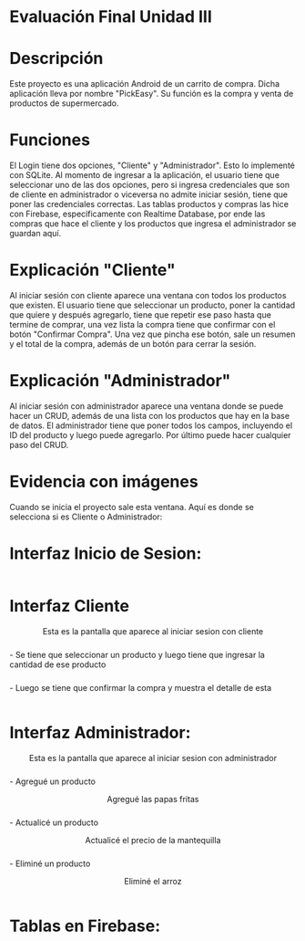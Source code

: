 # Evaluación Final Unidad III
# Descripción
Este proyecto es una aplicación Android de un carrito de compra. Dicha aplicación lleva por nombre "PickEasy". Su función es la compra y venta de productos de supermercado.

# Funciones
El Login tiene dos opciones, "Cliente" y "Administrador". Esto lo implementé con SQLite. Al momento de ingresar a la aplicación, el usuario tiene que seleccionar uno de las dos opciones, pero si ingresa credenciales que son de cliente en administrador o viceversa no admite iniciar sesión, tiene que poner las credenciales correctas.
Las tablas productos y compras las hice con Firebase, específicamente con Realtime Database, por ende las compras que hace el cliente y los productos que ingresa el administrador se guardan aquí.

# Explicación "Cliente"
Al iniciar sesión con cliente aparece una ventana con todos los productos que existen. El usuario tiene que seleccionar un producto, poner la cantidad que quiere y después agregarlo, tiene que repetir ese paso hasta que termine de comprar, una vez lista la compra tiene que confirmar con el botón "Confirmar Compra". Una vez que pincha ese botón, sale un resumen y el total de la compra, además de un botón para cerrar la sesión.

# Explicación "Administrador"
Al iniciar sesión con administrador aparece una ventana donde se puede hacer un CRUD, además de una lista con los productos que hay en la base de datos. El administrador tiene que poner todos los campos, incluyendo el ID del producto y luego puede agregarlo. Por último puede hacer cualquier paso del CRUD.

# Evidencia con imágenes
Cuando se inicia el proyecto sale esta ventana. Aquí es donde se selecciona si es Cliente o Administrador: 

# Interfaz Inicio de Sesion:
  <p style="text-align: center;"></p>
  <img src="Capturas/Home.png" alt="" style="display: block; margin: 10px auto;">

# Interfaz Cliente
  <p style="text-align: center;">Esta es la pantalla que aparece al iniciar sesion con cliente</p>
  <img src="Capturas/Cliente.png" alt="" style="display: block; margin: 10px auto;">
- Se tiene que seleccionar un producto y luego tiene que ingresar la cantidad de ese producto
  <p style="text-align: center;"></p>
  <img src="Capturas/AgregarCarro.png" alt="" style="display: block; margin: 10px auto;">
- Luego se tiene que confirmar la compra y muestra el detalle de esta
  <p style="text-align: center;"></p>
  <img src="Capturas/Detalles.png" alt="" style="display: block; margin: 10px auto;">

# Interfaz Administrador:
  <p style="text-align: center;">Esta es la pantalla que aparece al iniciar sesion con administrador</p>
  <img src="Capturas/Administrador.png" alt="" style="display: block; margin: 10px auto;">
- Agregué un producto
  <p style="text-align: center;">Agregué las papas fritas</p>
  <img src="Capturas/Agregar.png" alt="" style="display: block; margin: 10px auto;">
- Actualicé un producto
<p style="text-align: center;">Actualicé el precio de la mantequilla</p>
  <img src="Capturas/Actualizar.png" alt="" style="display: block; margin: 10px auto;">
- Eliminé un producto
<p style="text-align: center;">Eliminé el arroz</p>
  <img src="Capturas/Eliminar" alt="" style="display: block; margin: 10px auto;">

  

# Tablas en Firebase:

  <p style="text-align: center;"></p>
  <img src="Capturas/Firebase.png" alt="" style="display: block; margin: 10px auto;">

